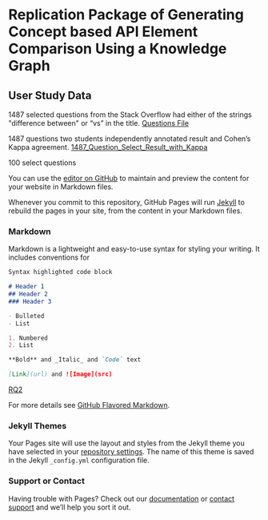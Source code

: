 # Replication Package of Generating Concept based API Element Comparison Using a Knowledge Graph

## User Study Data

1487 selected questions from the Stack Overflow had either of the strings "difference between" or “vs” in the title. [Questions File](https://github.com/ICSE2020APIComp/ICSE2020APIComp.github.io/blob/master/question_select/1487_all_questions.json)


1487 questions two students independently annotated result and Cohen’s Kappa agreement. [1487_Question_Select_Result_with_Kappa](https://github.com/ICSE2020APIComp/ICSE2020APIComp.github.io/blob/master/question_select/1487_Question_Select_Result_with_Kappa.xlsx)

100 select questions 

You can use the [editor on GitHub](https://github.com/ICSE2020APIComp/ICSE2020APIComp.github.io/edit/master/README.md) to maintain and preview the content for your website in Markdown files.

Whenever you commit to this repository, GitHub Pages will run [Jekyll](https://jekyllrb.com/) to rebuild the pages in your site, from the content in your Markdown files.

### Markdown

Markdown is a lightweight and easy-to-use syntax for styling your writing. It includes conventions for

```markdown
Syntax highlighted code block

# Header 1
## Header 2
### Header 3

- Bulleted
- List

1. Numbered
2. List

**Bold** and _Italic_ and `Code` text

[Link](url) and ![Image](src)
```
[RQ2](https://github.com/ICSE2020APIComp/ICSE2020APIComp.github.io/tree/master/RQ2)

For more details see [GitHub Flavored Markdown](https://guides.github.com/features/mastering-markdown/).

### Jekyll Themes

Your Pages site will use the layout and styles from the Jekyll theme you have selected in your [repository settings](https://github.com/ICSE2020APIComp/ICSE2020APIComp.github.io/settings). The name of this theme is saved in the Jekyll `_config.yml` configuration file.

### Support or Contact

Having trouble with Pages? Check out our [documentation](https://help.github.com/categories/github-pages-basics/) or [contact support](https://github.com/contact) and we’ll help you sort it out.
